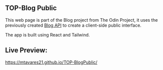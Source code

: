 ## TOP-Blog Public

This web page is part of the Blog project from The Odin Project, it uses the previously created [Blog API](https://github.com/mtavares21/TOP-BlogApi) to create
a client-side public interface.

The app is built using React and Tailwind.

## Live Preview:
https://mtavares21.github.io/TOP-BlogPublic/
